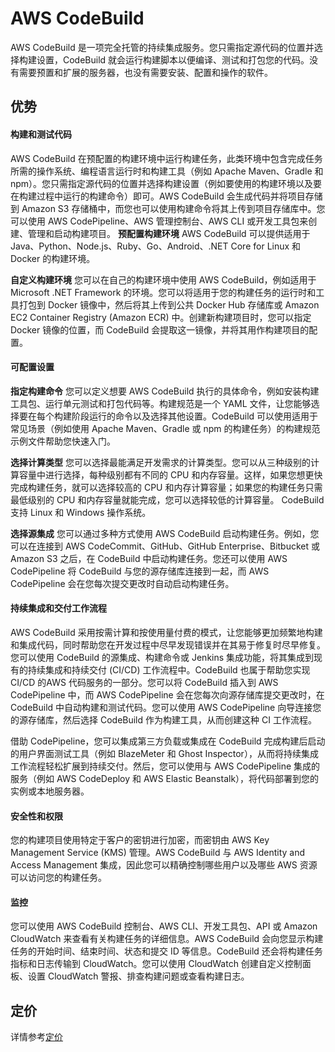 # AWS CodeBuild
AWS CodeBuild 是一项完全托管的持续集成服务。您只需指定源代码的位置并选择构建设置，CodeBuild 就会运行构建脚本以便编译、测试和打包您的代码。没有需要预置和扩展的服务器，也没有需要安装、配置和操作的软件。
## 优势
#### 构建和测试代码
AWS CodeBuild 在预配置的构建环境中运行构建任务，此类环境中包含完成任务所需的操作系统、编程语言运行时和构建工具（例如 Apache Maven、Gradle 和 npm）。您只需指定源代码的位置并选择构建设置（例如要使用的构建环境以及要在构建过程中运行的构建命令）即可。AWS CodeBuild 会生成代码并将项目存储到 Amazon S3 存储桶中，而您也可以使用构建命令将其上传到项目存储库中。您可以使用 AWS CodePipeline、AWS 管理控制台、AWS CLI 或开发工具包来创建、管理和启动构建项目。
**预配置构建环境**
AWS CodeBuild 可以提供适用于 Java、Python、Node.js、Ruby、Go、Android、.NET Core for Linux 和 Docker 的构建环境。

**自定义构建环境**
您可以在自己的构建环境中使用 AWS CodeBuild，例如适用于 Microsoft .NET Framework 的环境。您可以将适用于您的构建任务的运行时和工具打包到 Docker 镜像中，然后将其上传到公共 Docker Hub 存储库或 Amazon EC2 Container Registry (Amazon ECR) 中。创建新构建项目时，您可以指定 Docker 镜像的位置，而 CodeBuild 会提取这一镜像，并将其用作构建项目的配置。 

#### 可配置设置
**指定构建命令**
您可以定义想要 AWS CodeBuild 执行的具体命令，例如安装构建工具包、运行单元测试和打包代码等。构建规范是一个 YAML 文件，让您能够选择要在每个构建阶段运行的命令以及选择其他设置。CodeBuild 可以使用适用于常见场景（例如使用 Apache Maven、Gradle 或 npm 的构建任务）的构建规范示例文件帮助您快速入门。

**选择计算类型**
您可以选择最能满足开发需求的计算类型。您可以从三种级别的计算容量中进行选择，每种级别都有不同的 CPU 和内存容量。这样，如果您想更快完成构建任务，就可以选择较高的 CPU 和内存计算容量；如果您的构建任务只需最低级别的 CPU 和内存容量就能完成，您可以选择较低的计算容量。  CodeBuild 支持 Linux 和 Windows 操作系统。

**选择源集成**
您可以通过多种方式使用 AWS CodeBuild 启动构建任务。例如，您可以在连接到 AWS CodeCommit、GitHub、GitHub Enterprise、Bitbucket 或 Amazon S3 之后，在 CodeBuild 中启动构建任务。您还可以使用 AWS CodePipeline 将 CodeBuild 与您的源存储库连接到一起，而 AWS CodePipeline 会在您每次提交更改时自动启动构建任务。

#### 持续集成和交付工作流程
AWS CodeBuild 采用按需计算和按使用量付费的模式，让您能够更加频繁地构建和集成代码，同时帮助您在开发过程中尽早发现错误并在其易于修复时尽早修复。您可以使用 CodeBuild 的源集成、构建命令或 Jenkins 集成功能，将其集成到现有的持续集成和持续交付 (CI/CD) 工作流程中。CodeBuild 也属于帮助您实现 CI/CD 的AWS 代码服务的一部分。您可以将 CodeBuild 插入到 AWS CodePipeline 中，而 AWS CodePipeline 会在您每次向源存储库提交更改时，在 CodeBuild 中自动构建和测试代码。您可以使用 AWS CodePipeline 向导连接您的源存储库，然后选择 CodeBuild 作为构建工具，从而创建这种 CI 工作流程。

借助 CodePipeline，您可以集成第三方负载或集成在 CodeBuild 完成构建后启动的用户界面测试工具（例如 BlazeMeter 和 Ghost Inspector），从而将持续集成工作流程轻松扩展到持续交付。然后，您可以使用与 AWS CodePipeline 集成的服务（例如 AWS CodeDeploy 和 AWS Elastic Beanstalk），将代码部署到您的实例或本地服务器。
#### 安全性和权限
您的构建项目使用特定于客户的密钥进行加密，而密钥由 AWS Key Management Service (KMS) 管理。AWS CodeBuild 与 AWS Identity and Access Management 集成，因此您可以精确控制哪些用户以及哪些 AWS 资源可以访问您的构建任务。
#### 监控
您可以使用 AWS CodeBuild 控制台、AWS CLI、开发工具包、API 或 Amazon CloudWatch 来查看有关构建任务的详细信息。AWS CodeBuild 会向您显示构建任务的开始时间、结束时间、状态和提交 ID 等信息。CodeBuild 还会将构建任务指标和日志传输到 CloudWatch。您可以使用 CloudWatch 创建自定义控制面板、设置 CloudWatch 警报、排查构建问题或查看构建日志。
## 定价
详情参考[定价](https://aws.amazon.com/cn/codebuild/pricing/?nc=sn&loc=3)